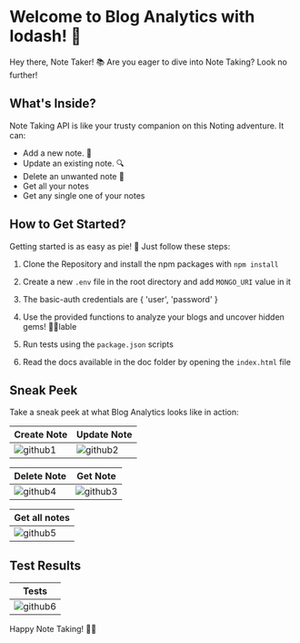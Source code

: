 # Welcome to Blog Analytics with lodash! 🚀

Hey there, Note Taker! 📚 Are you eager to dive into Note Taking? Look no further!

## What's Inside?

Note Taking API is like your trusty companion on this Noting adventure. It can:

- Add a new note. 📏
- Update an existing note. 🔍
- Delete an unwanted note 📝
- Get all your notes
- Get any single one of your notes

## How to Get Started?

Getting started is as easy as pie! 🥧 Just follow these steps:

1. Clone the Repository and install the npm packages with `npm install`

2. Create a new `.env` file in the root directory and add `MONGO_URI` value in it

3. The basic-auth credentials are { 'user', 'password' }

4. Use the provided functions to analyze your blogs and uncover hidden gems! 🕵️‍♂️lable

5. Run tests using the `package.json` scripts

6. Read the docs available in the doc folder by opening the `index.html` file

## Sneak Peek

Take a sneak peek at what Blog Analytics looks like in action:

| Create Note | Update Note |
|-----------------------------|-----------------------------|
| ![github1](https://github.com/Sadaf-A/note-taking-api/assets/119438857/878b2ab0-8321-45c6-bb79-dc7f97ed7d5d) | ![github2](https://github.com/Sadaf-A/note-taking-api/assets/119438857/a52c795b-3ae4-494e-a334-6b79783b8dd0) |

| Delete Note | Get Note |
|-----------------------------|-----------------------------|
|![github4](https://github.com/Sadaf-A/note-taking-api/assets/119438857/600849db-5b0c-4688-b414-1a734fbb32c2) | ![github3](https://github.com/Sadaf-A/note-taking-api/assets/119438857/e393a1d3-053c-4362-a4a0-e880dab9c598) |

| Get all notes |
|-----------------------------|
| ![github5](https://github.com/Sadaf-A/note-taking-api/assets/119438857/3ad17de3-ed85-4957-bc2f-328e36e323a7) |

## Test Results

| Tests |
|-----------------------------|
| ![github6](https://github.com/Sadaf-A/note-taking-api/assets/119438857/59f59c89-cdb8-4229-9ef1-44f900ae14c3) |

Happy Note Taking! 📝✨
